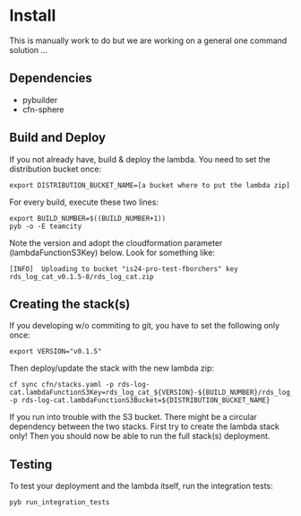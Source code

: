 Install
=======

This is manually work to do but we are working on a general one command solution ...

Dependencies
------------

- pybuilder
- cfn-sphere

Build and Deploy
--------------

If you not already have, build & deploy the lambda. You need to set the distribution bucket once:

    export DISTRIBUTION_BUCKET_NAME=[a bucket where to put the lambda zip]
    
For every build, execute these two lines:

    export BUILD_NUMBER=$((BUILD_NUMBER+1))
    pyb -o -E teamcity
    
Note the version and adopt the cloudformation parameter (lambdaFunctionS3Key) below.
Look for something like:
    
    [INFO]  Uploading to bucket "is24-pro-test-fborchers" key rds_log_cat_v0.1.5-8/rds_log_cat.zip


Creating the stack(s)
--------------------

If you developing w/o commiting to git, you have to set the following only once:

    export VERSION="v0.1.5"

Then deploy/update the stack with the new lambda zip:

    cf sync cfn/stacks.yaml -p rds-log-cat.lambdaFunctionS3Key=rds_log_cat_${VERSION}-${BUILD_NUMBER}/rds_log_cat.zip -p rds-log-cat.lambdaFunctionS3Bucket=${DISTRIBUTION_BUCKET_NAME}
    

If you run into trouble with the S3 bucket. There might be a circular dependency between the two stacks.
First try to create the lambda stack only! Then you should now be able to run the full stack(s) deployment.

Testing
-------


To test your deployment and the lambda itself, run the integration tests:

    pyb run_integration_tests
